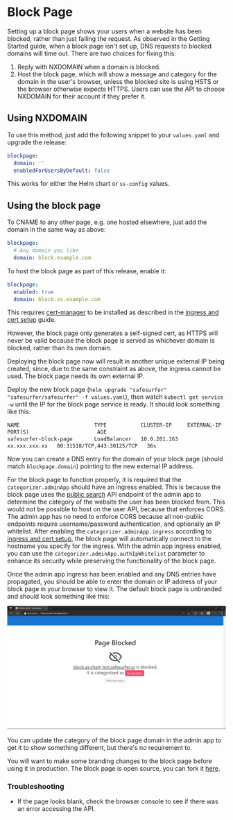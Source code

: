 # Block Page
Setting up a block page shows your users when a website has been blocked, rather than just failing the request. As observed in the Getting Started guide, when a block page isn't set up, DNS requests to blocked domains will time out. There are two choices for fixing this:
1. Reply with NXDOMAIN when a domain is blocked.
2. Host the block page, which will show a message and category for the domain in the user's browser, unless the blocked site is using HSTS or the browser otherwise expects HTTPS. Users can use the API to choose NXDOMAIN for their account if they prefer it.

## Using NXDOMAIN
To use this method, just add the following snippet to your `values.yaml` and upgrade the release:
```yaml
blockpage:
  domain: ''
  enabledForUsersByDefault: false
```

This works for either the Helm chart or `ss-config` values.

## Using the block page
To CNAME to any other page, e.g. one hosted elsewhere, just add the domain in the same way as above:
```yaml
blockpage:
  # Any domain you like
  domain: block.example.com
```

To host the block page as part of this release, enable it:
```yaml
blockpage:
  enabled: true
  domain: block.ss.example.com
```

This requires [cert-manager](https://cert-manager.io) to be installed as described in the [ingress and cert setup](./ingress-and-cert-setup.md) guide.

However, the block page only generates a self-signed cert, as HTTPS will never be valid because the block page is served as whichever domain is blocked, rather than its own domain.

Deploying the block page now will result in another unique external IP being created, since, due to the same constraint as above, the ingress cannot be used. The block page needs its own external IP.

Deploy the new block page (`helm upgrade "safesurfer" "safesurfer/safesurfer" -f values.yaml`), then watch `kubectl get service -w` until the IP for the block page service is ready. It should look something like this:

```
NAME                        TYPE           CLUSTER-IP     EXTERNAL-IP     PORT(S)                      AGE
safesurfer-block-page       LoadBalancer   10.0.201.163   xx.xxx.xxx.xx   80:31518/TCP,443:30125/TCP   36s
```

Now you can create a DNS entry for the domain of your block page (should match `blockpage.domain`) pointing to the new external IP address.

For the block page to function properly, it is required that the `categorizer.adminApp` should have an ingress enabled. This is because the block page uses the [public search](https://safesurfer.gitlab.io/admin-app-api-docs/#tag/domains/operation/getPublicSearch) API endpoint of the admin app to determine the category of the website the user has been blocked from. This would not be possible to host on the user API, because that enforces CORS. The admin app has no need to enforce CORS because all non-public endpoints require username/password authentication, and optionally an IP whitelist. After enabling the `categorizer.adminApp.ingress` according to [ingress and cert setup](./ingress-and-cert-setup.md), the block page will automatically connect to the hostname you specify for the ingress. With the admin app ingress enabled, you can use the `categorizer.adminApp.authIpWhitelist` parameter to enhance its security while preserving the functionality of the block page.

Once the admin app ingress has been enabled and any DNS entries have propagated, you should be able to enter the domain or IP address of your block page in your browser to view it. The default block page is unbranded and should look something like this:

![](img/block-page-1.png)

You can update the category of the block page domain in the admin app to get it to show something different, but there's no requirement to.

You will want to make some branding changes to the block page before using it in production. The block page is open source, you can fork it [here](https://gitlab.com/safesurfer/block-page).

### Troubleshooting
- If the page looks blank, check the browser console to see if there was an error accessing the API.
